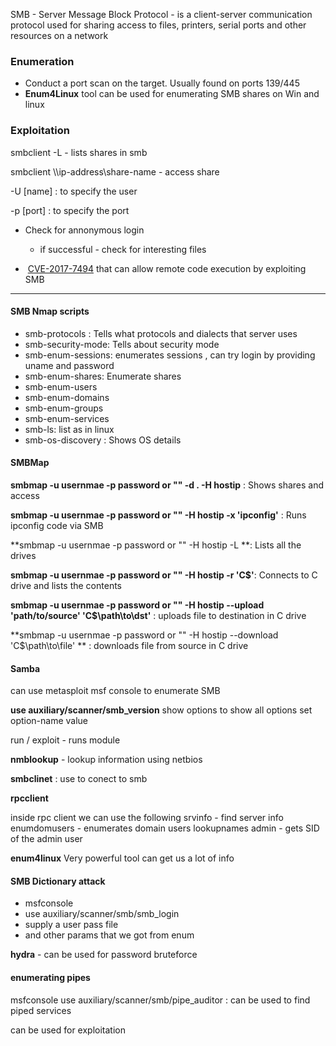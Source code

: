 SMB - Server Message Block Protocol - is a client-server communication protocol used for sharing access to files, printers, serial ports and other resources on a network

### **Enumeration**

- Conduct a port scan on the target. Usually found on ports 139/445
- **Enum4Linux** tool can be used for enumerating SMB shares on Win and linux

### **Exploitation**


smbclient -L <ip> - lists shares in smb

smbclient \\\\ip-address\\share-name - access share

-U [name] : to specify the user

-p [port] : to specify the port

- Check for annonymous login
	- if successful - check for interesting files

-  [CVE-2017-7494](https://www.cvedetails.com/cve/CVE-2017-7494/) that can allow remote code execution by exploiting SMB

---
#### SMB Nmap scripts

- smb-protocols : Tells what protocols and dialects that server uses
- smb-security-mode: Tells about security mode 
- smb-enum-sessions: enumerates sessions , can try login by providing uname and password
- smb-enum-shares: Enumerate shares
- smb-enum-users
- smb-enum-domains
- smb-enum-groups
- smb-enum-services
- smb-ls: list as in linux
- smb-os-discovery : Shows OS details

#### SMBMap

**smbmap -u usernmae -p password or "" -d . -H hostip** : Shows shares and access

**smbmap -u usernmae -p password or "" -H hostip -x 'ipconfig'** : Runs ipconfig code via SMB

**smbmap -u usernmae -p password or ""  -H hostip -L **: Lists all the drives

**smbmap -u usernmae -p password or ""  -H hostip -r 'C$'**: Connects to C drive and lists the contents

**smbmap -u usernmae -p password or ""  -H hostip --upload 'path/to/source' 'C$\path\to\dst'** : uploads file to destination in C drive

**smbmap -u usernmae -p password or ""  -H hostip --download  'C$\path\to\file' ** : downloads file from source in C drive

#### Samba

can use metasploit msf console to enumerate SMB

**use auxiliary/scanner/smb_version**
show options to show all options
set option-name value

run / exploit - runs module


**nmblookup** - lookup information using netbios

**smbclinet** : use to conect to smb

**rpcclient**

inside rpc client we can use the following
srvinfo - find server info
enumdomusers - enumerates domain users
lookupnames admin - gets SID of the admin user

**enum4linux**
Very powerful tool can get us a lot of info

#### SMB Dictionary attack

- msfconsole
- use auxiliary/scanner/smb/smb_login
- supply a user pass file
- and other params that we got from enum

**hydra** - can be used for password bruteforce

#### enumerating pipes

msfconsole
use auxiliary/scanner/smb/pipe_auditor : can be used to find piped services

can be used for exploitation





